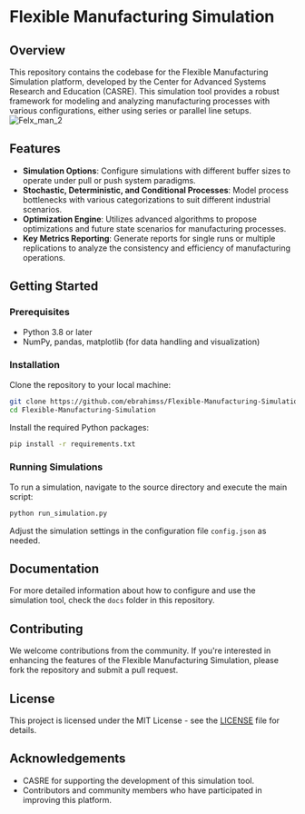 
# Flexible Manufacturing Simulation

## Overview

This repository contains the codebase for the Flexible Manufacturing Simulation platform, developed by the Center for Advanced Systems Research and Education (CASRE). This simulation tool provides a robust framework for modeling and analyzing manufacturing processes with various configurations, either using series or parallel line setups.
![Felx_man_2](https://github.com/ebrahimss/Flexible-Manufacturing-Simulation/assets/54449000/e12487ea-36f5-4c65-bc6c-27832ae31494)

## Features

- **Simulation Options**: Configure simulations with different buffer sizes to operate under pull or push system paradigms.
- **Stochastic, Deterministic, and Conditional Processes**: Model process bottlenecks with various categorizations to suit different industrial scenarios.
- **Optimization Engine**: Utilizes advanced algorithms to propose optimizations and future state scenarios for manufacturing processes.
- **Key Metrics Reporting**: Generate reports for single runs or multiple replications to analyze the consistency and efficiency of manufacturing operations.

## Getting Started

### Prerequisites

- Python 3.8 or later
- NumPy, pandas, matplotlib (for data handling and visualization)

### Installation

Clone the repository to your local machine:

```bash
git clone https://github.com/ebrahimss/Flexible-Manufacturing-Simulation.git
cd Flexible-Manufacturing-Simulation
```

Install the required Python packages:

```bash
pip install -r requirements.txt
```

### Running Simulations

To run a simulation, navigate to the source directory and execute the main script:

```bash
python run_simulation.py
```

Adjust the simulation settings in the configuration file `config.json` as needed.

## Documentation

For more detailed information about how to configure and use the simulation tool, check the `docs` folder in this repository.

## Contributing

We welcome contributions from the community. If you're interested in enhancing the features of the Flexible Manufacturing Simulation, please fork the repository and submit a pull request.

## License

This project is licensed under the MIT License - see the [LICENSE](LICENSE) file for details.

## Acknowledgements

- CASRE for supporting the development of this simulation tool.
- Contributors and community members who have participated in improving this platform.
